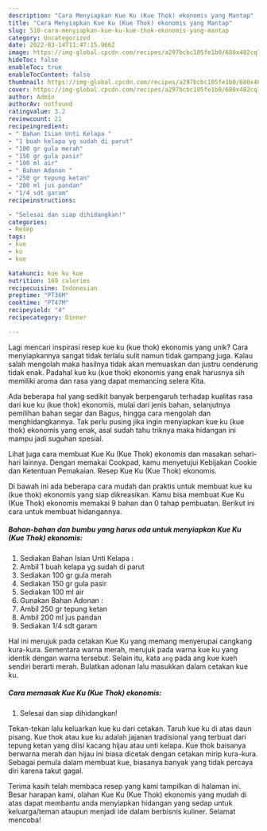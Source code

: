 ```yaml
---
description: "Cara Menyiapkan Kue Ku (Kue Thok) ekonomis yang Mantap"
title: "Cara Menyiapkan Kue Ku (Kue Thok) ekonomis yang Mantap"
slug: 510-cara-menyiapkan-kue-ku-kue-thok-ekonomis-yang-mantap
category: Uncategorized
date: 2022-03-14T11:47:15.966Z
image: https://img-global.cpcdn.com/recipes/a297bcbc105fe1b0/680x482cq70/kue-ku-kue-thok-ekonomis-foto-resep-utama.jpg
hideToc: false
enableToc: true
enableTocContent: false
thumbnail: https://img-global.cpcdn.com/recipes/a297bcbc105fe1b0/680x482cq70/kue-ku-kue-thok-ekonomis-foto-resep-utama.jpg
cover: https://img-global.cpcdn.com/recipes/a297bcbc105fe1b0/680x482cq70/kue-ku-kue-thok-ekonomis-foto-resep-utama.jpg
author: Admin
authorAv: notfound
ratingvalue: 3.2
reviewcount: 21
recipeingredient:
- " Bahan Isian Unti Kelapa "
- "1 buah kelapa yg sudah di parut"
- "100 gr gula merah"
- "150 gr gula pasir"
- "100 ml air"
- " Bahan Adonan "
- "250 gr tepung ketan"
- "200 ml jus pandan"
- "1/4 sdt garam"
recipeinstructions:

- "Selesai dan siap dihidangkan!"
categories:
- Resep
tags:
- kue
- ku
- kue

katakunci: kue ku kue 
nutrition: 169 calories
recipecuisine: Indonesian
preptime: "PT36M"
cooktime: "PT47M"
recipeyield: "4"
recipecategory: Dinner

---
```





Lagi mencari inspirasi resep kue ku (kue thok) ekonomis yang unik? Cara menyiapkannya sangat tidak terlalu sulit namun tidak gampang juga. Kalau salah mengolah maka hasilnya tidak akan memuaskan dan justru cenderung tidak enak. Padahal kue ku (kue thok) ekonomis yang enak harusnya sih memiliki aroma dan rasa yang dapat memancing selera Kita.





Ada beberapa hal yang sedikit banyak berpengaruh terhadap kualitas rasa dari kue ku (kue thok) ekonomis, mulai dari jenis bahan, selanjutnya pemilihan bahan segar dan Bagus, hingga cara mengolah dan menghidangkannya. Tak perlu pusing jika ingin menyiapkan kue ku (kue thok) ekonomis yang enak,      asal sudah tahu triknya maka hidangan ini mampu jadi suguhan spesial.














Lihat juga cara membuat Kue Ku (Kue Thok) ekonomis dan masakan sehari-hari lainnya. Dengan memakai Cookpad, kamu menyetujui Kebijakan Cookie dan Ketentuan Pemakaian. Resep Kue Ku (Kue Thok) ekonomis.






Di bawah ini ada beberapa cara mudah dan praktis untuk membuat kue ku (kue thok) ekonomis yang siap dikreasikan. Kamu bisa membuat Kue Ku (Kue Thok) ekonomis memakai 9 bahan dan 0 tahap pembuatan. Berikut ini cara untuk membuat hidangannya.

<!--inarticleads1-->

##### Bahan-bahan dan bumbu yang harus ada untuk menyiapkan Kue Ku (Kue Thok) ekonomis:

1. Sediakan  Bahan Isian Unti Kelapa :
1. Ambil 1 buah kelapa yg sudah di parut
1. Sediakan 100 gr gula merah
1. Sediakan 150 gr gula pasir
1. Sediakan 100 ml air
1. Gunakan  Bahan Adonan :
1. Ambil 250 gr tepung ketan
1. Ambil 200 ml jus pandan
1. Sediakan 1/4 sdt garam


Hal ini merujuk pada cetakan Kue Ku yang memang menyerupai cangkang kura-kura. Sementara warna merah, merujuk pada warna kue ku yang identik dengan warna tersebut. Selain itu, kata `ang` pada ang kue kueh sendiri berarti merah. Bulatkan adonan lalu masukkan dalam cetakan kue ku. 

<!--inarticleads2-->

##### Cara memasak Kue Ku (Kue Thok) ekonomis:


1. Selesai dan siap dihidangkan!

Tekan-tekan lalu keluarkan kue ku dari cetakan. Taruh kue ku di atas daun pisang. Kue thok atau kue ku adalah jajanan tradisional yang terbuat dari tepung ketan yang diisi kacang hijau atau unti kelapa. Kue thok baisanya berwarna merah dan hijau ini biasa dicetak dengan cetakan mirip kura-kura. Sebagai pemula dalam membuat kue, biasanya banyak yang tidak percaya diri karena takut gagal. 

Terima kasih telah membaca resep yang kami tampilkan di halaman ini. Besar harapan kami, olahan Kue Ku (Kue Thok) ekonomis yang mudah di atas dapat membantu anda menyiapkan hidangan yang sedap untuk keluarga/teman ataupun menjadi ide dalam berbisnis kuliner. Selamat mencoba!
